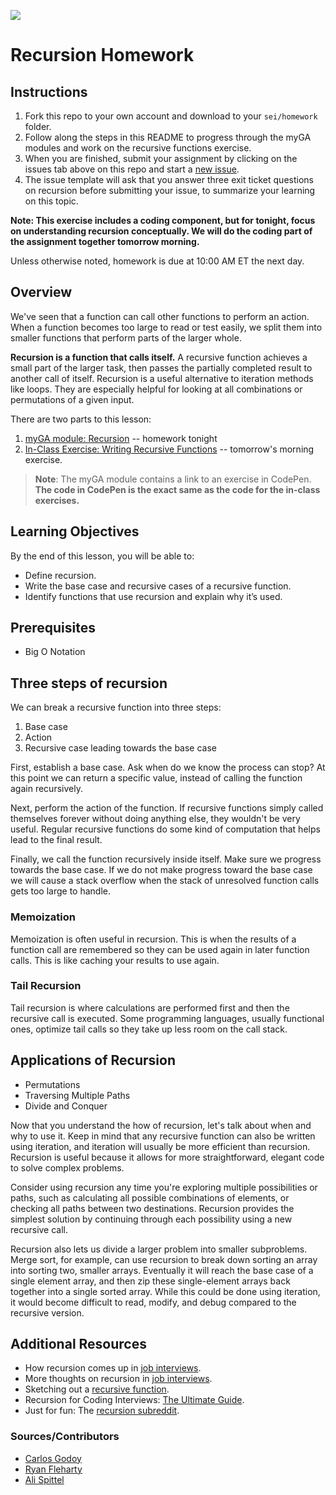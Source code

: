 ![](https://ga-dash.s3.amazonaws.com/production/assets/logo-9f88ae6c9c3871690e33280fcf557f33.png)

# Recursion Homework

## Instructions 

1. Fork this repo to your own account and download to your `sei/homework` folder.
1. Follow along the steps in this README to progress through the myGA modules and work on the recursive functions exercise.
1. When you are finished, submit your assignment by clicking on the issues tab above on this repo and start a [new issue](https://git.generalassemb.ly/sei-921/recursion/issues/new?assignees=&labels=&template=seir-homework-submission.md&title=YOUR+FULL+NAME). 
1. The issue template will ask that you answer three exit ticket questions on recursion before submitting your issue, to summarize your learning on this topic.

**Note: This exercise includes a coding component, but for tonight, focus on understanding recursion conceptually. We will do the coding part of the assignment together tomorrow morning.**

Unless otherwise noted, homework is due at 10:00 AM ET the next day. 

## Overview
We've seen that a function can call other functions to perform an action. When a function becomes too large to read or test easily, we split them into smaller functions that perform parts of the larger whole. 

**Recursion is a function that calls itself.** A recursive function achieves a small part of the larger task, then passes the partially completed result to another call of itself.  Recursion is a useful alternative to iteration methods like loops. They are especially helpful for looking at all combinations or permutations of a given input.

There are two parts to this lesson:
1. [myGA module: Recursion](https://my.generalassemb.ly/activities/773) -- homework tonight
2. [In-Class Exercise: Writing Recursive Functions](exercises/recursion.js) -- tomorrow's morning exercise.

> **Note**: The myGA module contains a link to an exercise in CodePen. **The code in CodePen is the exact same as the code for the in-class exercises.** 

## Learning Objectives
By the end of this lesson, you will be able to:
- Define recursion.
- Write the base case and recursive cases of a recursive function.
- Identify functions that use recursion and explain why it’s used.

## Prerequisites
- Big O Notation

## Three steps of recursion
We can break a recursive function into three steps: 

1. Base case
2. Action
3. Recursive case leading towards the base case

First, establish a base case. Ask when do we know the process can stop? At this point we can return a specific value, instead of calling the function again recursively.

Next, perform the action of the function. If recursive functions simply called themselves forever without doing anything else, they wouldn't be very useful. Regular recursive functions do some kind of computation that helps lead to the final result.

Finally, we call the function recursively inside itself. Make sure we progress towards the base case. If we do not make progress toward the base case we will cause a stack overflow when the stack of unresolved function calls gets too large to handle.

### Memoization
Memoization is often useful in recursion. This is when the results of a function call are remembered so they can be used again in later function calls. This is like caching your results to use again.

### Tail Recursion
Tail recursion is where calculations are performed first and then the recursive call is executed. Some programming languages, usually functional ones, optimize tail calls so they take up less room on the call stack.

## Applications of Recursion
- Permutations
- Traversing Multiple Paths
- Divide and Conquer

Now that you understand the how of recursion, let's talk about when and why to use it. Keep in mind that any recursive function can also be written using iteration, and iteration will usually be more efficient than recursion. Recursion is useful because it allows for more straightforward, elegant code to solve complex problems.

Consider using recursion any time you're exploring multiple possibilities or paths, such as calculating all possible combinations of elements, or checking all paths between two destinations. Recursion provides the simplest solution by continuing through each possibility using a new recursive call.

Recursion also lets us divide a larger problem into smaller subproblems. Merge sort, for example, can use recursion to break down sorting an array into sorting two, smaller arrays. Eventually it will reach the base case of a single element array, and then zip these single-element arrays back together into a single sorted array. While this could be done using iteration, it would become difficult to read, modify, and debug compared to the recursive version.

## Additional Resources
- How recursion comes up in [job interviews](https://hackernoon.com/coding-interview-recursion-f0d60c9dbb60).
- More thoughts on recursion in [job interviews](https://www.byte-by-byte.com/recursion/).
- Sketching out a [recursive function](https://www.youtube.com/watch?v=bGC2fNALbNU).
- Recursion for Coding Interviews: [The Ultimate Guide](https://www.byte-by-byte.com/recursion/).
- Just for fun: The [recursion subreddit](https://www.reddit.com/r/recursion).


### Sources/Contributors
- [Carlos Godoy](https://git.generalassemb.ly/seir-826/recursion)
- [Ryan Fleharty](https://git.generalassemb.ly/ryanfleharty/recursion-exercises/blob/master/lesson.md)
- [Ali Spittel](https://github.com/aspittel/coding-cheat-sheets/blob/master/fundamentals/recursion.md)
